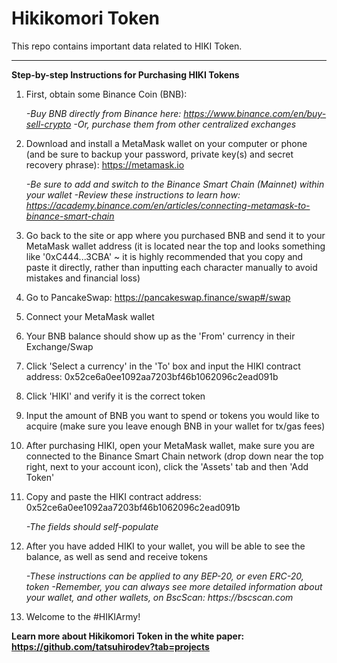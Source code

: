 # Hikikomori Token

This repo contains important data related to HIKI Token.

----------

**Step-by-step Instructions for Purchasing HIKI Tokens**

1. First, obtain some Binance Coin (BNB):
    
    _-Buy BNB directly from Binance here: https://www.binance.com/en/buy-sell-crypto
    -Or, purchase them from other centralized exchanges_
    
2. Download and install a MetaMask wallet on your computer or phone (and be sure to backup your password, private key(s) and secret recovery phrase): https://metamask.io
    
    _-Be sure to add and switch to the Binance Smart Chain (Mainnet) within your wallet
    -Review these instructions to learn how: https://academy.binance.com/en/articles/connecting-metamask-to-binance-smart-chain_
    
3. Go back to the site or app where you purchased BNB and send it to your MetaMask wallet address (it is located near the top and looks something like '0xC444...3CBA' ~ it is highly recommended that you copy and paste it directly, rather than inputting each character manually to avoid mistakes and financial loss)
4. Go to PancakeSwap: https://pancakeswap.finance/swap#/swap
5. Connect your MetaMask wallet
6. Your BNB balance should show up as the 'From' currency in their Exchange/Swap
7. Click 'Select a currency' in the 'To' box and input the HIKI contract address: 0x52ce6a0ee1092aa7203bf46b1062096c2ead091b
8. Click 'HIKI' and verify it is the correct token
9. Input the amount of BNB you want to spend or tokens you would like to acquire (make sure you leave enough BNB in your wallet for tx/gas fees)
10. After purchasing HIKI, open your MetaMask wallet, make sure you are connected to the Binance Smart Chain network (drop down near the top right, next to your account icon), click the 'Assets' tab and then 'Add Token'
11. Copy and paste the HIKI contract address: 0x52ce6a0ee1092aa7203bf46b1062096c2ead091b

    _-The fields should self-populate_
    
12. After you have added HIKI to your wallet, you will be able to see the balance, as well as send and receive tokens

    _-These instructions can be applied to any BEP-20, or even ERC-20, token
    -Remember, you can always see more detailed information about your wallet, and other wallets, on BscScan: https://bscscan.com_
    
13. Welcome to the #HIKIArmy!

**Learn more about Hikikomori Token in the white paper: https://github.com/tatsuhirodev?tab=projects**
